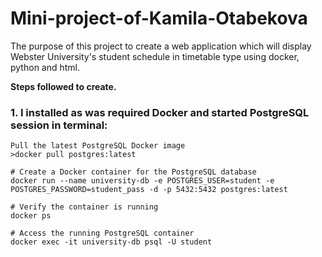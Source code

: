 
# Mini-project-of-Kamila-Otabekova

The purpose of this project to create a web application which will display Webster University's student schedule in timetable type using docker, python and html.

**Steps followed to create.**

### 1. I installed as was required Docker and started PostgreSQL session in terminal:

```
Pull the latest PostgreSQL Docker image
>docker pull postgres:latest

# Create a Docker container for the PostgreSQL database
docker run --name university-db -e POSTGRES_USER=student -e POSTGRES_PASSWORD=student_pass -d -p 5432:5432 postgres:latest

# Verify the container is running
docker ps

# Access the running PostgreSQL container
docker exec -it university-db psql -U student
```
